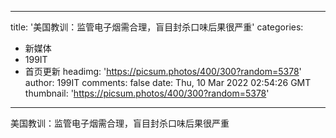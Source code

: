 
---
title: '美国教训：监管电子烟需合理，盲目封杀口味后果很严重'
categories: 
 - 新媒体
 - 199IT
 - 首页更新
headimg: 'https://picsum.photos/400/300?random=5378'
author: 199IT
comments: false
date: Thu, 10 Mar 2022 02:54:26 GMT
thumbnail: 'https://picsum.photos/400/300?random=5378'
---

<div>   
美国教训：监管电子烟需合理，盲目封杀口味后果很严重  
</div>
            